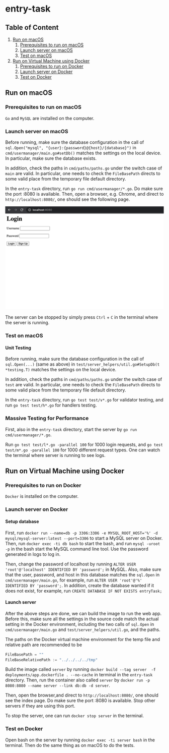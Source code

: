 # entry-task

## Table of Content
1. [Run on macOS](#run-on-macos)
    1. [Prerequisites to run on macOS](#prerequisites-to-run-on-macos)
    1. [Launch server on macOS](#launch-server-on-macos)
    1. [Test on macOS](#test-on-macos)
1. [Run on Virtual Machine using Docker](#run-on-virtual-machine-using-docker)
    1. [Prerequisites to run on Docker](#prerequisites-to-run-on-docker)
    1. [Launch server on Docker](#launch-server-on-docker)
    1. [Test on Docker](#test-on-docker)

## Run on macOS

### Prerequisites to run on macOS

`Go` and `MySQL` are installed on the computer.

### Launch server on macOS

Before running, make sure the database configuration in the call of 
`sql.Open("mysql", "{user}:{password}@{host}/{database}")` in `cmd/usermanager/main.go#setDb()` matches the settings on 
the local device. In particular, make sure the database exists.

In addition, check the paths in `cmd/paths/paths.go` under the switch case of `main` are valid. In particular, one needs
to check the `FileBasePath` directs to some valid place from the temporary file default directory.

In the `entry-task` directory, run `go run cmd/usermanager/*.go`. Do make sure the port :8080 is available. Then, open a 
browser, e.g. Chrome, and direct to `http://localhost:8080/`, one should see the following page.

![Index page](docs/screenshots/index.png)

The server can be stopped by simply press `Ctrl` + `C` in the terminal where the server is running.

### Test on macOS

#### Unit Testing

Before running, make sure the database configuration in the call of `sql.Open(...)` (same as above) in 
`test/server_helpers/util.go#SetupDb(t *testing.T)` matches the settings on the local device. 

In addition, check the paths in `cmd/paths/paths.go` under the switch case of `test` are valid. In particular, one needs
to check the `FileBasePath` directs to some valid place from the temporary file default directory.

In the `entry-task` directory, run `go test test/v*.go` for validator testing,
and run `go test test/h*.go` for handlers testing.

### Massive Testing for Performance

First, also in the `entry-task` directory, start the server by
`go run cmd/usermanager/*.go`.

Run `go test test/l*.go -parallel 100` for 1000 login requests, and 
`go test test/m*.go -parallel 100` for 1000 different request types.
One can watch the terminal where server is running to see logs.

## Run on Virtual Machine using Docker

### Prerequisites to run on Docker

`Docker` is installed on the computer.

### Launch server on Docker

#### Setup database

First, run `docker run --name=db -p 3306:3306 -e MYSQL_ROOT_HOST='%' -d mysql/mysql-server:latest --port=3306` to start 
a MySQL server on Docker. Then, run `docker exec -ti db bash` to start the bash, and run `mysql -uroot -p` in the bash 
start the MySQL command line tool. Use the password generated in logs to log in.

Then, change the password of localhost by running `ALTER USER 'root'@'localhost' IDENTIFIED BY 'password';` in MySQL. 
Also, make sure that the user, password, and host in this database matches the `sql.Open` in `cmd/usermanager/main.go`, 
for example, run `ALTER USER 'root'@'%' IDENTIFIED BY 'password';`. In addition, create the database wanted if it does 
not exist, for example, run `CREATE DATABASE IF NOT EXISTS entryTask;`

#### Launch server

After the above steps are done, we can build the image to run the web app. Before this, make sure all the settings in 
the source code match the actual setting in the Docker environment, including the two calls of `sql.Open` in 
`cmd/usermanager/main.go` and `test/server_helpers/util.go`, and the paths.

The paths on the Docker virtual machine environment for the temp file and relative path are recommended to be

```go
FileBasePath = ""
FileBaseRelativePath := "../../../../tmp"
```

Build the image called `server` by running `docker build --tag server  -f deployments/app.dockerfile . --no-cache` in 
terminal in the `entry-task` directory. Then, run the container also called `server` by 
`docker run -p 8080:8080 --name server --link db:db -d server`.

Then, open the browser,and direct to `http://localhost:8080/`, one should see the index page. Do make sure the port 
:8080 is available. Stop other servers if they are using this port.

To stop the server, one can run `docker stop server` in the terminal.

### Test on Docker

Open bash on the server by running `docker exec -ti server bash` in the terminal. Then do the same thing as on macOS to 
do the tests.
